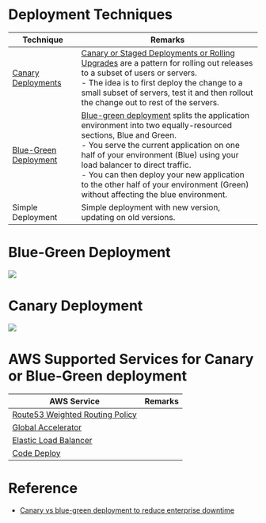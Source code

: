 # Deployment Techniques

| Technique                                                                                                                 | Remarks                                                                                                                                                                                                                                                                                                                                                                                                                                     |
|---------------------------------------------------------------------------------------------------------------------------|---------------------------------------------------------------------------------------------------------------------------------------------------------------------------------------------------------------------------------------------------------------------------------------------------------------------------------------------------------------------------------------------------------------------------------------------|
| [Canary Deployments](https://wa.aws.amazon.com/wellarchitected/2020-07-02T19-33-23/wat.concept.canary-deployment.en.html) | [Canary or Staged Deployments or Rolling Upgrades](https://wa.aws.amazon.com/wellarchitected/2020-07-02T19-33-23/wat.concept.canary-deployment.en.html) are a pattern for rolling out releases to a subset of users or servers.<br/>- The idea is to first deploy the change to a small subset of servers, test it and then rollout the change out to rest of the servers.                                                                  |
| [Blue-Green Deployment](https://circleci.com/blog/canary-vs-blue-green-downtime/)                                         | [Blue-green deployment](https://circleci.com/blog/canary-vs-blue-green-downtime/) splits the application environment into two equally-resourced sections, Blue and Green. <br/>- You serve the current application on one half of your environment (Blue) using your load balancer to direct traffic. <br/>- You can then deploy your new application to the other half of your environment (Green) without affecting the blue environment. |
| Simple Deployment                                                                                                         | Simple deployment with new version, updating on old versions.                                                                                                                                                                                                                                                                                                                                                                               |

# Blue-Green Deployment

![](https://webplutora.wpenginepowered.com/wp-content/uploads/2022/05/Asset-159Deployment-Methods-1536x477.png)

# Canary Deployment

![](https://webplutora.wpenginepowered.com/wp-content/uploads/2022/05/Asset-160Deployment-Methods-931x1024.png)

# AWS Supported Services for Canary or Blue-Green deployment

| AWS Service                                                                                                                                                        | Remarks |
|--------------------------------------------------------------------------------------------------------------------------------------------------------------------|---------|
| [Route53 Weighted Routing Policy](https://github.com/Anshul619/AWS-Services/tree/main/16_NetworkingAndContentDelivery/1_EdgeNetworking/AmazonRoute53/Readme.md)    |         |
| [Global Accelerator](https://github.com/Anshul619/AWS-Services/tree/main/16_NetworkingAndContentDelivery/1_EdgeNetworking/AWSGlobalAccelerator.md)                 |         |
| [Elastic Load Balancer](https://github.com/Anshul619/AWS-Services/tree/main/16_NetworkingAndContentDelivery/2_ApplicationNetworking/ElasticLoadBalancer/Readme.md) |         |
| [Code Deploy](https://github.com/Anshul619/AWS-Services/tree/main/9_InfrastructureAsCode/AWSCodePipeline.md)                                                       |         |

# Reference
- [Canary vs blue-green deployment to reduce enterprise downtime](https://circleci.com/blog/canary-vs-blue-green-downtime/)
